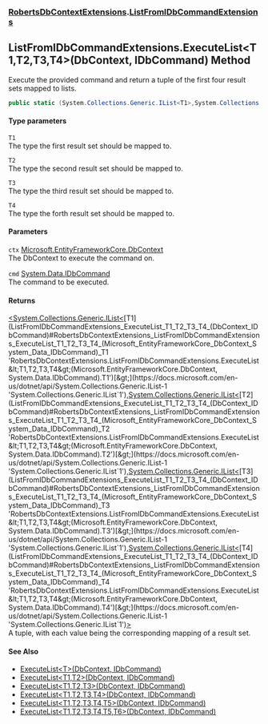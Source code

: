 ### [RobertsDbContextExtensions](RobertsDbContextExtensions 'RobertsDbContextExtensions').[ListFromIDbCommandExtensions](ListFromIDbCommandExtensions 'RobertsDbContextExtensions.ListFromIDbCommandExtensions')
## ListFromIDbCommandExtensions.ExecuteList&lt;T1,T2,T3,T4&gt;(DbContext, IDbCommand) Method
Execute the provided command and return a tuple of the 
first four result sets mapped to lists.
```csharp
public static (System.Collections.Generic.IList<T1>,System.Collections.Generic.IList<T2>,System.Collections.Generic.IList<T3>,System.Collections.Generic.IList<T4>) ExecuteList<T1,T2,T3,T4>(this Microsoft.EntityFrameworkCore.DbContext ctx, System.Data.IDbCommand cmd);
```
#### Type parameters
<a name='RobertsDbContextExtensions_ListFromIDbCommandExtensions_ExecuteList_T1_T2_T3_T4_(Microsoft_EntityFrameworkCore_DbContext_System_Data_IDbCommand)_T1'></a>
`T1`  
The type the first result set should be mapped to.
  
<a name='RobertsDbContextExtensions_ListFromIDbCommandExtensions_ExecuteList_T1_T2_T3_T4_(Microsoft_EntityFrameworkCore_DbContext_System_Data_IDbCommand)_T2'></a>
`T2`  
The type the second result set should be mapped to.
  
<a name='RobertsDbContextExtensions_ListFromIDbCommandExtensions_ExecuteList_T1_T2_T3_T4_(Microsoft_EntityFrameworkCore_DbContext_System_Data_IDbCommand)_T3'></a>
`T3`  
The type the third result set should be mapped to.
  
<a name='RobertsDbContextExtensions_ListFromIDbCommandExtensions_ExecuteList_T1_T2_T3_T4_(Microsoft_EntityFrameworkCore_DbContext_System_Data_IDbCommand)_T4'></a>
`T4`  
The type the forth result set should be mapped to.
  
#### Parameters
<a name='RobertsDbContextExtensions_ListFromIDbCommandExtensions_ExecuteList_T1_T2_T3_T4_(Microsoft_EntityFrameworkCore_DbContext_System_Data_IDbCommand)_ctx'></a>
`ctx` [Microsoft.EntityFrameworkCore.DbContext](https://docs.microsoft.com/en-us/dotnet/api/Microsoft.EntityFrameworkCore.DbContext 'Microsoft.EntityFrameworkCore.DbContext')  
The DbContext to execute the command on.
  
<a name='RobertsDbContextExtensions_ListFromIDbCommandExtensions_ExecuteList_T1_T2_T3_T4_(Microsoft_EntityFrameworkCore_DbContext_System_Data_IDbCommand)_cmd'></a>
`cmd` [System.Data.IDbCommand](https://docs.microsoft.com/en-us/dotnet/api/System.Data.IDbCommand 'System.Data.IDbCommand')  
The command to be executed.
  
#### Returns
[&lt;](https://docs.microsoft.com/en-us/dotnet/api/System.ValueTuple 'System.ValueTuple')[System.Collections.Generic.IList&lt;](https://docs.microsoft.com/en-us/dotnet/api/System.Collections.Generic.IList-1 'System.Collections.Generic.IList`1')[T1](ListFromIDbCommandExtensions_ExecuteList_T1_T2_T3_T4_(DbContext_IDbCommand)#RobertsDbContextExtensions_ListFromIDbCommandExtensions_ExecuteList_T1_T2_T3_T4_(Microsoft_EntityFrameworkCore_DbContext_System_Data_IDbCommand)_T1 'RobertsDbContextExtensions.ListFromIDbCommandExtensions.ExecuteList&lt;T1,T2,T3,T4&gt;(Microsoft.EntityFrameworkCore.DbContext, System.Data.IDbCommand).T1')[&gt;](https://docs.microsoft.com/en-us/dotnet/api/System.Collections.Generic.IList-1 'System.Collections.Generic.IList`1')[,](https://docs.microsoft.com/en-us/dotnet/api/System.ValueTuple 'System.ValueTuple')[System.Collections.Generic.IList&lt;](https://docs.microsoft.com/en-us/dotnet/api/System.Collections.Generic.IList-1 'System.Collections.Generic.IList`1')[T2](ListFromIDbCommandExtensions_ExecuteList_T1_T2_T3_T4_(DbContext_IDbCommand)#RobertsDbContextExtensions_ListFromIDbCommandExtensions_ExecuteList_T1_T2_T3_T4_(Microsoft_EntityFrameworkCore_DbContext_System_Data_IDbCommand)_T2 'RobertsDbContextExtensions.ListFromIDbCommandExtensions.ExecuteList&lt;T1,T2,T3,T4&gt;(Microsoft.EntityFrameworkCore.DbContext, System.Data.IDbCommand).T2')[&gt;](https://docs.microsoft.com/en-us/dotnet/api/System.Collections.Generic.IList-1 'System.Collections.Generic.IList`1')[,](https://docs.microsoft.com/en-us/dotnet/api/System.ValueTuple 'System.ValueTuple')[System.Collections.Generic.IList&lt;](https://docs.microsoft.com/en-us/dotnet/api/System.Collections.Generic.IList-1 'System.Collections.Generic.IList`1')[T3](ListFromIDbCommandExtensions_ExecuteList_T1_T2_T3_T4_(DbContext_IDbCommand)#RobertsDbContextExtensions_ListFromIDbCommandExtensions_ExecuteList_T1_T2_T3_T4_(Microsoft_EntityFrameworkCore_DbContext_System_Data_IDbCommand)_T3 'RobertsDbContextExtensions.ListFromIDbCommandExtensions.ExecuteList&lt;T1,T2,T3,T4&gt;(Microsoft.EntityFrameworkCore.DbContext, System.Data.IDbCommand).T3')[&gt;](https://docs.microsoft.com/en-us/dotnet/api/System.Collections.Generic.IList-1 'System.Collections.Generic.IList`1')[,](https://docs.microsoft.com/en-us/dotnet/api/System.ValueTuple 'System.ValueTuple')[System.Collections.Generic.IList&lt;](https://docs.microsoft.com/en-us/dotnet/api/System.Collections.Generic.IList-1 'System.Collections.Generic.IList`1')[T4](ListFromIDbCommandExtensions_ExecuteList_T1_T2_T3_T4_(DbContext_IDbCommand)#RobertsDbContextExtensions_ListFromIDbCommandExtensions_ExecuteList_T1_T2_T3_T4_(Microsoft_EntityFrameworkCore_DbContext_System_Data_IDbCommand)_T4 'RobertsDbContextExtensions.ListFromIDbCommandExtensions.ExecuteList&lt;T1,T2,T3,T4&gt;(Microsoft.EntityFrameworkCore.DbContext, System.Data.IDbCommand).T4')[&gt;](https://docs.microsoft.com/en-us/dotnet/api/System.Collections.Generic.IList-1 'System.Collections.Generic.IList`1')[&gt;](https://docs.microsoft.com/en-us/dotnet/api/System.ValueTuple 'System.ValueTuple')  
A tuple, with each value being the corresponding mapping of a result set.
#### See Also
- [ExecuteList&lt;T&gt;(DbContext, IDbCommand)](ListFromIDbCommandExtensions_ExecuteList_T_(DbContext_IDbCommand) 'RobertsDbContextExtensions.ListFromIDbCommandExtensions.ExecuteList&lt;T&gt;(Microsoft.EntityFrameworkCore.DbContext, System.Data.IDbCommand)')
- [ExecuteList&lt;T1,T2&gt;(DbContext, IDbCommand)](ListFromIDbCommandExtensions_ExecuteList_T1_T2_(DbContext_IDbCommand) 'RobertsDbContextExtensions.ListFromIDbCommandExtensions.ExecuteList&lt;T1,T2&gt;(Microsoft.EntityFrameworkCore.DbContext, System.Data.IDbCommand)')
- [ExecuteList&lt;T1,T2,T3&gt;(DbContext, IDbCommand)](ListFromIDbCommandExtensions_ExecuteList_T1_T2_T3_(DbContext_IDbCommand) 'RobertsDbContextExtensions.ListFromIDbCommandExtensions.ExecuteList&lt;T1,T2,T3&gt;(Microsoft.EntityFrameworkCore.DbContext, System.Data.IDbCommand)')
- [ExecuteList&lt;T1,T2,T3,T4&gt;(DbContext, IDbCommand)](ListFromIDbCommandExtensions_ExecuteList_T1_T2_T3_T4_(DbContext_IDbCommand) 'RobertsDbContextExtensions.ListFromIDbCommandExtensions.ExecuteList&lt;T1,T2,T3,T4&gt;(Microsoft.EntityFrameworkCore.DbContext, System.Data.IDbCommand)')
- [ExecuteList&lt;T1,T2,T3,T4,T5&gt;(DbContext, IDbCommand)](ListFromIDbCommandExtensions_ExecuteList_T1_T2_T3_T4_T5_(DbContext_IDbCommand) 'RobertsDbContextExtensions.ListFromIDbCommandExtensions.ExecuteList&lt;T1,T2,T3,T4,T5&gt;(Microsoft.EntityFrameworkCore.DbContext, System.Data.IDbCommand)')
- [ExecuteList&lt;T1,T2,T3,T4,T5,T6&gt;(DbContext, IDbCommand)](ListFromIDbCommandExtensions_ExecuteList_T1_T2_T3_T4_T5_T6_(DbContext_IDbCommand) 'RobertsDbContextExtensions.ListFromIDbCommandExtensions.ExecuteList&lt;T1,T2,T3,T4,T5,T6&gt;(Microsoft.EntityFrameworkCore.DbContext, System.Data.IDbCommand)')
